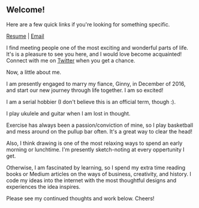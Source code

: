## Welcome!

Here are a few quick links if you're looking for something specific.

[Resume](/resume) | [Email](/email)

I find meeting people one of the most exciting and wonderful parts of life. It's is a pleasure to see you here, and I would love become acquainted! Connect with me on [Twitter](https://twitter.com/DerekDuncan96) when you get a chance.

Now, a little about me.

I am presently engaged to marry my fiance, Ginny, in December of 2016, and start our new journey through life together. I am so excited!

I am a serial hobbier (I don't believe this is an official term, though :).

I play ukulele and guitar when I am lost in thought.

Exercise has always been a passion/conviction of mine, so I play basketball and mess around on the pullup bar often. It's a great way to clear the head!

Also, I think drawing is one of the most relaxing ways to spend an early morning or lunchtime. I'm presently sketch-noting at every oppertunity I get.

Otherwise, I am fascinated by learning, so I spend my extra time reading books or Medium articles on the ways of business, creativity, and history. I code my ideas into the internet with the most thoughtful designs and experiences the idea inspires.

Please see my continued thoughts and work below. Cheers!
